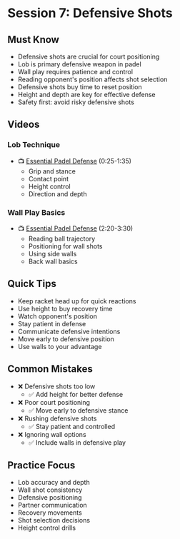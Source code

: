 # Session 7: Defensive Shots

## Must Know
- Defensive shots are crucial for court positioning
- Lob is primary defensive weapon in padel
- Wall play requires patience and control
- Reading opponent's position affects shot selection
- Defensive shots buy time to reset position
- Height and depth are key for effective defense
- Safety first: avoid risky defensive shots

## Videos
### Lob Technique
- 📺 [Essential Padel Defense](https://youtu.be/kL9pQx8Wm4Y?t=25) (0:25-1:35)
  - Grip and stance
  - Contact point
  - Height control
  - Direction and depth

### Wall Play Basics
- 📺 [Essential Padel Defense](https://youtu.be/kL9pQx8Wm4Y?t=140) (2:20-3:30)
  - Reading ball trajectory
  - Positioning for wall shots
  - Using side walls
  - Back wall basics

## Quick Tips
- Keep racket head up for quick reactions
- Use height to buy recovery time
- Watch opponent's position
- Stay patient in defense
- Communicate defensive intentions
- Move early to defensive position
- Use walls to your advantage

## Common Mistakes
- ❌ Defensive shots too low
  - ✅ Add height for better defense
- ❌ Poor court positioning
  - ✅ Move early to defensive stance
- ❌ Rushing defensive shots
  - ✅ Stay patient and controlled
- ❌ Ignoring wall options
  - ✅ Include walls in defensive play

## Practice Focus
- Lob accuracy and depth
- Wall shot consistency
- Defensive positioning
- Partner communication
- Recovery movements
- Shot selection decisions
- Height control drills 